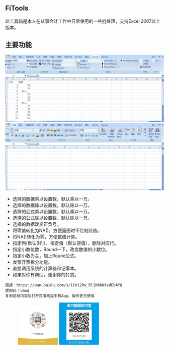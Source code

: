 ## FiTools
此工具箱是本人在从事会计工作中日常使用的一些批处理，支持Excel 2007以上版本。
## 主要功能
![](https://github.com/sandylaw/Fitools/blob/master/png/xc.gif)
![](https://github.com/sandylaw/Fitools/blob/master/png/fapiaochaifen.gif)
- 选择的数据乘以设置数，默认乘以一万。
- 选择的数据除以设置数，默认除以一万。
- 选择的公式乘以设置数，默认乘以一万。
- 选择的公式除以设置数，默认除以一万。
- 选择的数据改变正负号。
- 将零值转化为NA()，方便画图时不绘制此值。
- 将NA()转化为零，方便数值计算。
- 指定列(默认B列）、指定值（默认空值），删除对应行。
- 指定小数位数，Round一下，改变数值的小数位。
- 指定小数为主，加上Round公式。
- 发票开票拆分功能。
- 直接调用系统的计算器和记事本。
- 如果对你有帮助，谢谢你的打赏。
```
链接：https://pan.baidu.com/s/1Cn12Rw_Rl1NhkWiedEbAYQ 
提取码：umwq 
复制这段内容后打开百度网盘手机App，操作更方便哦
```
<figure class="half">
<img src="https://github.com/sandylaw/Fitools/blob/master/png/wechat.jpg" width = "30%" />
<img src="https://github.com/sandylaw/Fitools/blob/master/png/alipay.jpg" width = "30%" />
</figure>


